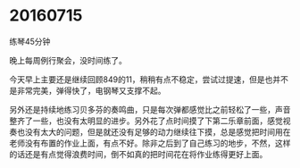 # 20160715

练琴45分钟

晚上每周例行聚会，没时间练了。

今天早上主要还是继续回顾849的11，稍稍有点不稳定，尝试过提速，但是也并不是非常完美，弹得快了，电钢琴又支撑不起。

另外还是持续地练习贝多芬的奏鸣曲，只是每次弹都感觉比之前轻松了一些，声音整齐了一些，也没有太明显的进步。另外花了点时间摸了下第二乐章前面，感觉视奏也没有太大的问题，但是就还没有足够的动力继续往下摸，总是感觉把时间用在老师没有布置的作业上面，有点不好。除非之后到了自己练习的地步，不然，这样的话还是有点觉得浪费时间，倒不如真的把时间花在将作业练得更好上面。
